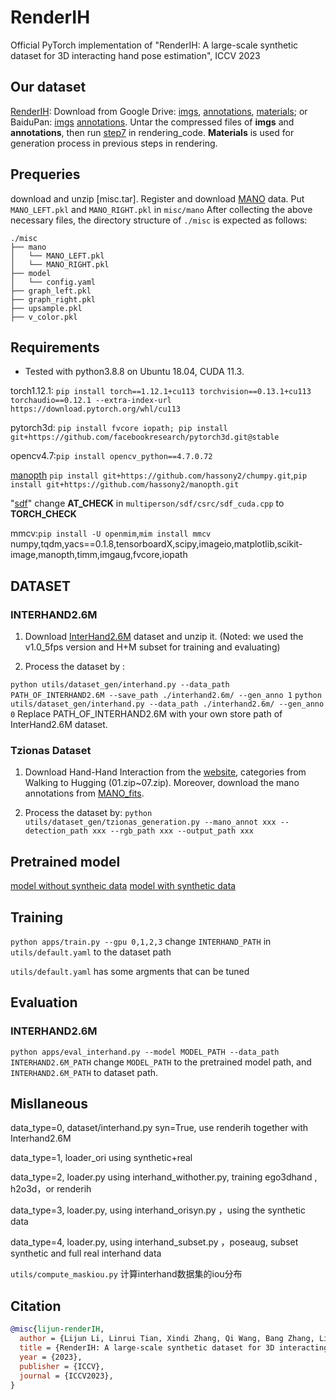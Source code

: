 # RenderIH
Official PyTorch implementation of "RenderIH: A large-scale synthetic dataset for 3D interacting hand pose estimation", ICCV 2023

## Our dataset
[RenderIH](./rendering_code): Download from Google Drive: [imgs](https://drive.google.com/file/d/1nl5VZvnKN3SIJnBOis4rfsuG_DT0smLl/view?usp=drive_link), [annotations](https://drive.google.com/file/d/1wOuZTgWODhyelLXJr7Kv9tuEiFxcWIif/view?usp=drive_link), [materials](https://drive.google.com/file/d/1NQJvLTuY2hKYfhMBqG-OADrosDGMuPzr/view?usp=drive_link); or BaiduPan: [imgs](https://pan.baidu.com/s/1M0vxWRbBu1lH_fV9FPBHbg?pwd=mo5n) [annotations](https://pan.baidu.com/s/1XFIbU_QHT1Smi2WL_LmCJw?pwd=ajbf). Untar the compressed files of **imgs** and **annotations**, then run [step7](https://github.com/adwardlee/RenderIH/blob/main/rendering_code/step7_gen_annotations.py) in rendering_code. **Materials** is used for generation process in previous steps in rendering.

## Prequeries
download and unzip [misc.tar].
Register and download [MANO](https://mano.is.tue.mpg.de/)  data. Put `MANO_LEFT.pkl` and `MANO_RIGHT.pkl` in `misc/mano`
After collecting the above necessary files, the directory structure of `./misc` is expected as follows:

```
./misc
├── mano
│   └── MANO_LEFT.pkl
│   └── MANO_RIGHT.pkl
├── model
│   └── config.yaml
├── graph_left.pkl
├── graph_right.pkl
├── upsample.pkl
├── v_color.pkl

```

## Requirements
- Tested with python3.8.8 on Ubuntu 18.04, CUDA 11.3.

torch1.12.1: `pip install torch==1.12.1+cu113 torchvision==0.13.1+cu113 torchaudio==0.12.1 --extra-index-url https://download.pytorch.org/whl/cu113`

pytorch3d: `pip install fvcore iopath; pip install git+https://github.com/facebookresearch/pytorch3d.git@stable`

opencv4.7:`pip install opencv_python==4.7.0.72`

[manopth](https://github.com/hassony2/manopth) `pip install git+https://github.com/hassony2/chumpy.git`,`pip install git+https://github.com/hassony2/manopth.git`

"[sdf](https://github.com/JiangWenPL/multiperson/tree/master/sdf)" change **AT_CHECK** in `multiperson/sdf/csrc/sdf_cuda.cpp` to **TORCH_CHECK** 

mmcv:`pip install -U openmim`,`mim install mmcv`
numpy,tqdm,yacs==0.1.8,tensorboardX,scipy,imageio,matplotlib,scikit-image,manopth,timm,imgaug,fvcore,iopath


## DATASET
### INTERHAND2.6M
1) Download [InterHand2.6M](https://mks0601.github.io/InterHand2.6M/) dataset and unzip it. (Noted: we used the v1.0_5fps version and H+M subset for training and evaluating)

2) Process the dataset by :

```python utils/dataset_gen/interhand.py --data_path PATH_OF_INTERHAND2.6M --save_path ./interhand2.6m/ --gen_anno 1```
```python utils/dataset_gen/interhand.py --data_path ./interhand2.6m/ --gen_anno 0```
Replace PATH_OF_INTERHAND2.6M with your own store path of InterHand2.6M dataset.

### Tzionas Dataset
1) Download Hand-Hand Interaction from the [website](https://files.is.tue.mpg.de/dtzionas/Hand-Object-Capture/), categories from Walking to Hugging (01.zip~07.zip). Moreover, download the mano annotations from [MANO_fits](http://files.is.tue.mpg.de/dtzionas/Hand-Object-Capture/Dataset/MANO_compatible/IJCV16___Results_MANO___parms_for___joints21.zip).

2) Process the dataset by:
```python utils/dataset_gen/tzionas_generation.py --mano_annot xxx --detection_path xxx --rgb_path xxx --output_path xxx```

## Pretrained model
[model without syntheic data](https://drive.google.com/file/d/192abd-pdyHl89Td0or7fll38KCsBC7bv/view?usp=drive_link)
[model with synthetic data](https://drive.google.com/file/d/13zsI-8PQn2UFqOjwObZrw9KHIpdFnHrg/view?usp=drive_link)

## Training
`python apps/train.py --gpu 0,1,2,3`
change `INTERHAND_PATH` in `utils/default.yaml` to the dataset path

`utils/default.yaml` has some argments that can be tuned

## Evaluation

### INTERHAND2.6M
`python apps/eval_interhand.py --model MODEL_PATH --data_path INTERHAND2.6M_PATH`
change `MODEL_PATH` to the pretrained model path, and `INTERHAND2.6M_PATH` to dataset path.


## Misllaneous
data_type=0, dataset/interhand.py syn=True, use renderih together with Interhand2.6M

data_type=1, loader_ori using synthetic+real

data_type=2, loader.py using interhand_withother.py, training ego3dhand , h2o3d，or renderih

data_type=3, loader.py, using interhand_orisyn.py ，using the synthetic data

data_type=4, loader.py, using interhand_subset.py ，poseaug, subset synthetic and full real interhand data

`utils/compute_maskiou.py` 计算interhand数据集的iou分布

## Citation

```bibtex
@misc{lijun-renderIH,
  author = {Lijun Li, Linrui Tian, Xindi Zhang, Qi Wang, Bang Zhang, Liefeng Bo, Mengyuan Liu,Chen Chen},
  title = {RenderIH: A large-scale synthetic dataset for 3D interacting hand pose estimation},
  year = {2023},
  publisher = {ICCV},
  journal = {ICCV2023},
}
```